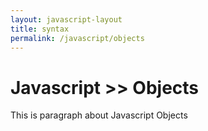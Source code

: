 ```yaml
---
layout: javascript-layout
title: syntax
permalink: /javascript/objects
---
```



# Javascript >> Objects
This is paragraph about Javascript Objects